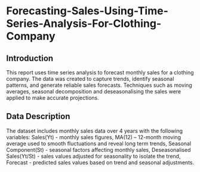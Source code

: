 # Forecasting-Sales-Using-Time-Series-Analysis-For-Clothing-Company

## Introduction 
This report uses time series analysis to forecast monthly sales for a clothing company. The data was created to capture trends, identify seasonal patterns, and generate reliable sales forecasts. Techniques such as moving averages, seasonal decomposition and deseasonalising the sales were applied to make accurate projections.

## Data Description
The dataset includes monthly sales data over 4 years with the following variables: Sales(Yt) - monthly sales figures, MA(12) – 12-month moving average used to smooth fluctuations and reveal long term trends, Seasonal Component(St) - seasonal factors affecting monthly sales, Deseasonalised Sales(Yt/St) - sales values adjusted for seasonality to isolate the trend, Forecast - predicted sales values based on trend and seasonal adjustments.

## 

